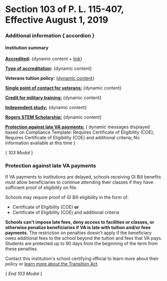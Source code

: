 # Section 103 of P. L. 115-407, Effective August 1, 2019

### Additional information { accordion }

#### Institution summary

**[Accredited]():** {dynamic content + [link]()} 

**[Type of accreditation]():** {dynamic content} 

**Veterans tuition policy:** {[dynamic content]()} 

**[Single point of contact for veterans:]()** {dynamic content} 

**[Credit for military training:]()** {dynamic content} 

**[Independent study:]()** {dynamic content} 

**[Rogers STEM Scholarship:]()** {dynamic content} 

**[Protection against late VA payments:]()** { dynamic messages displayed based on Compliance Template: Requires Certificate of Eligibility (COE); Requires Certificate of Eligibility (COE) and additional criteria; No information available at this time  } 

{ *103 Modal* } 

### Protection against late VA payments

If VA payments to institutions are delayed, schools receiving GI Bill benefits must allow beneficiaries to continue attending their classes if they have sufficient proof of eligibility on file.  

Schools may require proof of GI Bill eligibility in the form of:  
* Certificate of Eligibility (COE) **or**
* Certificate of Eligibility (COE) and additional criteria  

**Schools can't impose late fees, deny access to facilities or classes, or otherwise penalize beneficiaries if VA is late with tuition and/or fees payments.** The restriction on penalties doesn't apply if the beneficiary owes additional fees to the school beyond the tuition and fees that VA pays. Students are protected up to 90 days from the beginning of the term from these penalties.  

Contact this institution's school certifying official to learn more about their policy or [learn more about the Transition Act](https://benefits.va.gov/gibill/fgib/transition_act.asp).

{ *End 103 Modal* } 

 

